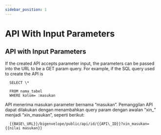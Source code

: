 ```yaml
---
sidebar_position: 1
---
```


# API With Input Parameters

## API with Input Parameters

If the created API accepts parameter input, the parameters can be passed into the URL to be a GET param query. For example, if the SQL query used to create the API is

```
  SELECT \*

  FROM nama_tabel
  WHERE kolom= :masukan
```

API menerima masukan parameter bernama “masukan”. Pemanggilan API dapat dilakukan dengan menambahkan query param dengan awalan “xin\_” menjadi “xin_masukan”, seperti berikut:

```
  {{BASE\_URL}}/bigenvelope/public/api/id/{{API\_ID}}?xin_masukan={{nilai masukan}}
```
